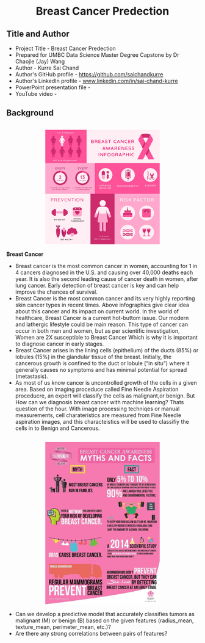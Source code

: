 # <p align ="center"> Breast Cancer Predection </p>
##  Title and Author
- Project Title - Breast Cancer Predection
- Prepared for UMBC Data Science Master Degree Capstone by Dr Chaojie (Jay) Wang
- Author - Kurre Sai Chand
- Author's GitHub profile - https://github.com/saichandkurre
- Author's LinkedIn profile - www.linkedin.com/in/sai-chand-kurre
- PowerPoint presentation file -
- YouTube video -
##  Background
<div style="display: flex; align-items: center;">
  </div>
  <div style="flex: 1;">
    <p align="center">
    <img src="BreastCancer_Awareness.jpg" alt="Breast Cancer Awareness" width="300">
    </p>
</div> 

**Breast Cancer**
- Breast cancer is the most common cancer in women, accounting for 1 in 4 cancers diagnosed in the U.S. and causing over 40,000 deaths each year. It is also the second leading cause of cancer death in women, after lung cancer. Early detection of breast cancer is key and can help improve the chances of survival.
- Breast Cancer is the most common cancer and its very highly reporting skin cancer types in recent times. Above infographics give clear idea about this cancer and its impact on current world. In the world of healthcare, Breast Cancer is a current hot-buttom issue. Our modern and lathergic lifestyle could be main reason. This type of cancer can occur in both men and women, but as per scientific investigation, Women are 2X susceptible to Breast Cancer Which is why it is important to diagnose cancer in early stages.
- Breast Cancer arises in the lining cells (epithelium) of the ducts (85%) or lobules (15%) in the glandular tissue of the breast. Initially, the cancerous growth is confined to the duct or lobule (“in situ”) where it generally causes no symptoms and has minimal potential for spread (metastasis).
- As most of us know cancer is uncontrolled growth of the cells in a given area. Based on imaging proceduce called Fine Needle Aspiration proceducre, an expert will classify the cells as malignant,or benign. But How can we diagnosis breast cancer with machine learning? Thats question of the hour.
With image processing techniqes or manual measurements, cell charateristics are measured from Fine Needle aspiration images, and this characteistics will be used to classifiy the cells in to Benign and Cancerous.
<div style="display: flex; align-items: center;">
  </div>
  <div style="flex: 1;">
    <p align="center">
    <img src="CancerFacts.jpg" alt="Facts About Cancer" width="300">
    </p>
</div> 

- Can we develop a predictive model that accurately classifies tumors as malignant (M) or benign (B) based on the given features (radius_mean, texture_mean, perimeter_mean, etc.)?
- Are there any strong correlations between pairs of features?

